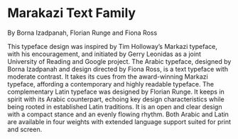 # Marakazi Text Family
By Borna Izadpanah, Florian Runge and Fiona Ross

This typeface design was inspired by Tim Holloway’s Markazi typeface, with his encouragement, and initiated by Gerry Leonidas as a joint University of Reading and Google project. The Arabic typeface, designed by Borna Izadpanah and design directed by Fiona Ross, is a text typeface with moderate contrast. It takes its cues from the award-winning Markazi typeface, affording a contemporary and highly readable typeface. The complementary Latin typeface was designed by Florian Runge. It keeps in spirit with its Arabic counterpart, echoing key design characteristics while being rooted in established Latin traditions. It is an open and clear design with a compact stance and an evenly flowing rhythm. Both Arabic and Latin are available in four weights with extended language support suited for print and screen.